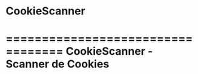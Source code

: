 # CookieScanner

==================================
CookieScanner - Scanner de Cookies
==================================


